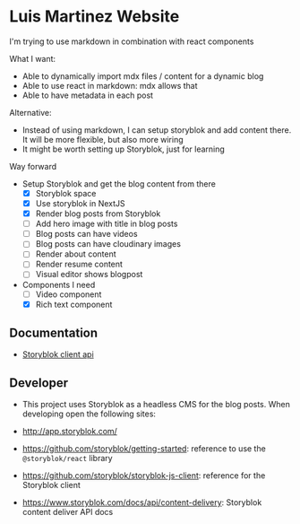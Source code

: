 # Luis Martinez Website

I'm trying to use markdown in combination with react components

What I want:

- Able to dynamically import mdx files / content for a dynamic blog
- Able to use react in markdown: mdx allows that
- Able to have metadata in each post

Alternative:

- Instead of using markdown, I can setup storyblok and add content there. It will be more flexible, but also more wiring
- It might be worth setting up Storyblok, just for learning

Way forward

- Setup Storyblok and get the blog content from there
  - [x] Storyblok space
  - [x] Use storyblok in NextJS
  - [x] Render blog posts from Storyblok
  - [ ] Add hero image with title in blog posts
  - [ ] Blog posts can have videos
  - [ ] Blog posts can have cloudinary images
  - [ ] Render about content
  - [ ] Render resume content
  - [ ] Visual editor shows blogpost
- Components I need
  - [ ] Video component
  - [x] Rich text component

## Documentation

- [Storyblok client api](https://github.com/storyblok/storyblok-js-client#class-storyblok)

## Developer

- This project uses Storyblok as a headless CMS for the blog posts. When developing open the following sites:

- http://app.storyblok.com/
- https://github.com/storyblok/getting-started: reference to use the `@storyblok/react` library
- https://github.com/storyblok/storyblok-js-client: reference for the Storyblok client
- https://www.storyblok.com/docs/api/content-delivery: Storyblok content deliver API docs